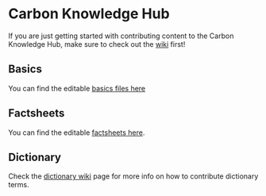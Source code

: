 # Carbon Knowledge Hub

If you are just getting started with contributing content to the Carbon Knowledge Hub, make sure to check out the [wiki](../../wiki/) first!

## Basics

You can find the editable [basics files here](./pages/basics)

## Factsheets

You can find the editable [factsheets here](./pages/factsheets).

## Dictionary

Check the [dictionary wiki](../../wiki/Adding-words-to-the-dictionary) page for more info on how to contribute dictionary terms.
